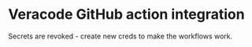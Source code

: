 # Veracode GitHub action integration

Secrets are revoked - create new creds to make the workflows work.
